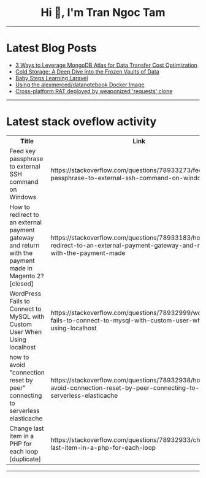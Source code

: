 <h1 align="center">Hi 👋, I'm Tran Ngoc Tam</h1>

---

# Latest Blog Posts 
<!-- BLOG-POST-LIST:START -->
- [3 Ways to Leverage MongoDB Atlas for Data Transfer Cost Optimization](https://dev.to/mongodb/3-ways-to-leverage-mongodb-atlas-for-data-transfer-cost-optimization-22lh)
- [Cold Storage: A Deep Dive into the Frozen Vaults of Data](https://dev.to/femolacaster/cold-storage-a-deep-dive-into-the-frozen-vaults-of-data-66k)
- [Baby Steps Learning Laravel](https://dev.to/mohammed_kareem/baby-steps-learning-laravel-2bn1)
- [Using the alexmerced/datanotebook Docker Image](https://dev.to/alexmercedcoder/using-the-alexmerceddatanotebook-docker-image-4kmp)
- [Cross-platform RAT deployed by weaponized &#39;requests&#39; clone](https://dev.to/stacklok/cross-platform-rat-deployed-by-weaponized-requests-clone-1oea)
<!-- BLOG-POST-LIST:END -->

---

# Latest stack oveflow activity
<table>
  <tr><th>Title</th><th>Link</th></tr>
  <!-- STACKOVERFLOW:START --><tr><td>Feed key passphrase to external SSH command on Windows</td><td>https://stackoverflow.com/questions/78933273/feed-key-passphrase-to-external-ssh-command-on-windows</td></tr><tr><td>How to redirect to an external payment gateway and return with the payment made in Magento 2? [closed]</td><td>https://stackoverflow.com/questions/78933183/how-to-redirect-to-an-external-payment-gateway-and-return-with-the-payment-made</td></tr><tr><td>WordPress Fails to Connect to MySQL with Custom User When Using localhost</td><td>https://stackoverflow.com/questions/78932999/wordpress-fails-to-connect-to-mysql-with-custom-user-when-using-localhost</td></tr><tr><td>how to avoid &quot;connection reset by peer&quot; connecting to serverless elasticache</td><td>https://stackoverflow.com/questions/78932938/how-to-avoid-connection-reset-by-peer-connecting-to-serverless-elasticache</td></tr><tr><td>Change last item in a PHP for each loop [duplicate]</td><td>https://stackoverflow.com/questions/78932933/change-last-item-in-a-php-for-each-loop</td></tr><!-- STACKOVERFLOW:END -->
</table>

---


